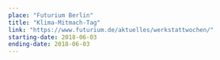 ```yaml
---
place: "Futurium Berlin"
title: "Klima-Mitmach-Tag"
link: "https://www.futurium.de/aktuelles/werkstattwochen/"
starting-date: 2018-06-03
ending-date: 2018-06-03
---
```

